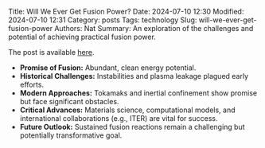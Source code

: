 Title: Will We Ever Get Fusion Power?
Date: 2024-07-10 12:30
Modified: 2024-07-10 12:31
Category: posts
Tags: technology
Slug: will-we-ever-get-fusion-power
Authors: Nat
Summary: An exploration of the challenges and potential of achieving practical fusion power.

The post is available [here](https://www.construction-physics.com/p/will-we-ever-get-fusion-power).

- **Promise of Fusion:** Abundant, clean energy potential.
- **Historical Challenges:** Instabilities and plasma leakage plagued early efforts.
- **Modern Approaches:** Tokamaks and inertial confinement show promise but face significant obstacles.
- **Critical Advances:** Materials science, computational models, and international collaborations (e.g., ITER) are vital for success.
- **Future Outlook:** Sustained fusion reactions remain a challenging but potentially transformative goal.

